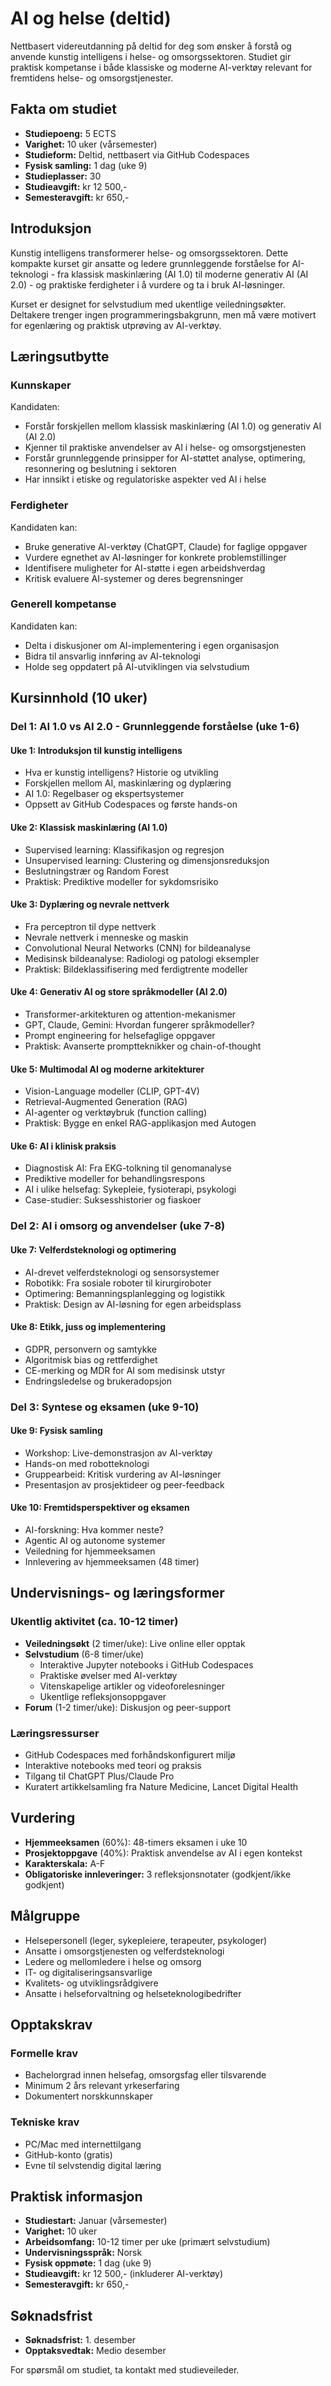 # AI og helse (deltid)

Nettbasert videreutdanning på deltid for deg som ønsker å forstå og anvende kunstig intelligens i helse- og omsorgssektoren. Studiet gir praktisk kompetanse i både klassiske og moderne AI-verktøy relevant for fremtidens helse- og omsorgstjenester.

## Fakta om studiet

- **Studiepoeng:** 5 ECTS
- **Varighet:** 10 uker (vårsemester)
- **Studieform:** Deltid, nettbasert via GitHub Codespaces
- **Fysisk samling:** 1 dag (uke 9)
- **Studieplasser:** 30
- **Studieavgift:** kr 12 500,-
- **Semesteravgift:** kr 650,-

## Introduksjon

Kunstig intelligens transformerer helse- og omsorgssektoren. Dette kompakte kurset gir ansatte og ledere grunnleggende forståelse for AI-teknologi - fra klassisk maskinlæring (AI 1.0) til moderne generativ AI (AI 2.0) - og praktiske ferdigheter i å vurdere og ta i bruk AI-løsninger.

Kurset er designet for selvstudium med ukentlige veiledningsøkter. Deltakere trenger ingen programmeringsbakgrunn, men må være motivert for egenlæring og praktisk utprøving av AI-verktøy.

## Læringsutbytte

### Kunnskaper
Kandidaten:
- Forstår forskjellen mellom klassisk maskinlæring (AI 1.0) og generativ AI (AI 2.0)
- Kjenner til praktiske anvendelser av AI i helse- og omsorgstjenesten
- Forstår grunnleggende prinsipper for AI-støttet analyse, optimering, resonnering og beslutning i sektoren
- Har innsikt i etiske og regulatoriske aspekter ved AI i helse

### Ferdigheter
Kandidaten kan:
- Bruke generative AI-verktøy (ChatGPT, Claude) for faglige oppgaver
- Vurdere egnethet av AI-løsninger for konkrete problemstillinger
- Identifisere muligheter for AI-støtte i egen arbeidshverdag
- Kritisk evaluere AI-systemer og deres begrensninger

### Generell kompetanse
Kandidaten kan:
- Delta i diskusjoner om AI-implementering i egen organisasjon
- Bidra til ansvarlig innføring av AI-teknologi
- Holde seg oppdatert på AI-utviklingen via selvstudium

## Kursinnhold (10 uker)

### Del 1: AI 1.0 vs AI 2.0 - Grunnleggende forståelse (uke 1-6)

#### Uke 1: Introduksjon til kunstig intelligens
- Hva er kunstig intelligens? Historie og utvikling
- Forskjellen mellom AI, maskinlæring og dyplæring
- AI 1.0: Regelbaser og ekspertsystemer
- Oppsett av GitHub Codespaces og første hands-on

#### Uke 2: Klassisk maskinlæring (AI 1.0)
- Supervised learning: Klassifikasjon og regresjon
- Unsupervised learning: Clustering og dimensjonsreduksjon
- Beslutningstrær og Random Forest
- Praktisk: Prediktive modeller for sykdomsrisiko

#### Uke 3: Dyplæring og nevrale nettverk
- Fra perceptron til dype nettverk
- Nevrale nettverk i menneske og maskin
- Convolutional Neural Networks (CNN) for bildeanalyse
- Medisinsk bildeanalyse: Radiologi og patologi eksempler
- Praktisk: Bildeklassifisering med ferdigtrente modeller

#### Uke 4: Generativ AI og store språkmodeller (AI 2.0)
- Transformer-arkitekturen og attention-mekanismer
- GPT, Claude, Gemini: Hvordan fungerer språkmodeller?
- Prompt engineering for helsefaglige oppgaver
- Praktisk: Avanserte promptteknikker og chain-of-thought

#### Uke 5: Multimodal AI og moderne arkitekturer
- Vision-Language modeller (CLIP, GPT-4V)
- Retrieval-Augmented Generation (RAG)
- AI-agenter og verktøybruk (function calling)
- Praktisk: Bygge en enkel RAG-applikasjon med Autogen

#### Uke 6: AI i klinisk praksis
- Diagnostisk AI: Fra EKG-tolkning til genomanalyse
- Prediktive modeller for behandlingsrespons
- AI i ulike helsefag: Sykepleie, fysioterapi, psykologi
- Case-studier: Suksesshistorier og fiaskoer

### Del 2: AI i omsorg og anvendelser (uke 7-8)

#### Uke 7: Velferdsteknologi og optimering
- AI-drevet velferdsteknologi og sensorsystemer
- Robotikk: Fra sosiale roboter til kirurgiroboter
- Optimering: Bemanningsplanlegging og logistikk
- Praktisk: Design av AI-løsning for egen arbeidsplass

#### Uke 8: Etikk, juss og implementering
- GDPR, personvern og samtykke
- Algoritmisk bias og rettferdighet
- CE-merking og MDR for AI som medisinsk utstyr
- Endringsledelse og brukeradopsjon

### Del 3: Syntese og eksamen (uke 9-10)

#### Uke 9: Fysisk samling
- Workshop: Live-demonstrasjon av AI-verktøy
- Hands-on med robotteknologi
- Gruppearbeid: Kritisk vurdering av AI-løsninger
- Presentasjon av prosjektideer og peer-feedback

#### Uke 10: Fremtidsperspektiver og eksamen
- AI-forskning: Hva kommer neste?
- Agentic AI og autonome systemer
- Veiledning for hjemmeeksamen
- Innlevering av hjemmeeksamen (48 timer)

## Undervisnings- og læringsformer

### Ukentlig aktivitet (ca. 10-12 timer)
- **Veiledningsøkt** (2 timer/uke): Live online eller opptak
- **Selvstudium** (6-8 timer/uke)
  - Interaktive Jupyter notebooks i GitHub Codespaces
  - Praktiske øvelser med AI-verktøy
  - Vitenskapelige artikler og videoforelesninger
  - Ukentlige refleksjonsoppgaver
- **Forum** (1-2 timer/uke): Diskusjon og peer-support

### Læringsressurser
- GitHub Codespaces med forhåndskonfigurert miljø
- Interaktive notebooks med teori og praksis
- Tilgang til ChatGPT Plus/Claude Pro
- Kuratert artikkelsamling fra Nature Medicine, Lancet Digital Health

## Vurdering

- **Hjemmeeksamen** (60%): 48-timers eksamen i uke 10
- **Prosjektoppgave** (40%): Praktisk anvendelse av AI i egen kontekst
- **Karakterskala:** A-F
- **Obligatoriske innleveringer:** 3 refleksjonsnotater (godkjent/ikke godkjent)

## Målgruppe

- Helsepersonell (leger, sykepleiere, terapeuter, psykologer)
- Ansatte i omsorgstjenesten og velferdsteknologi
- Ledere og mellomledere i helse og omsorg
- IT- og digitaliseringsansvarlige
- Kvalitets- og utviklingsrådgivere
- Ansatte i helseforvaltning og helseteknologibedrifter

## Opptakskrav

### Formelle krav
- Bachelorgrad innen helsefag, omsorgsfag eller tilsvarende
- Minimum 2 års relevant yrkeserfaring
- Dokumentert norskkunnskaper

### Tekniske krav
- PC/Mac med internettilgang
- GitHub-konto (gratis)
- Evne til selvstendig digital læring

## Praktisk informasjon

- **Studiestart:** Januar (vårsemester)
- **Varighet:** 10 uker
- **Arbeidsomfang:** 10-12 timer per uke (primært selvstudium)
- **Undervisningsspråk:** Norsk
- **Fysisk oppmøte:** 1 dag (uke 9)
- **Studieavgift:** kr 12 500,- (inkluderer AI-verktøy)
- **Semesteravgift:** kr 650,-

## Søknadsfrist

- **Søknadsfrist:** 1. desember
- **Opptaksvedtak:** Medio desember

For spørsmål om studiet, ta kontakt med studieveileder.
